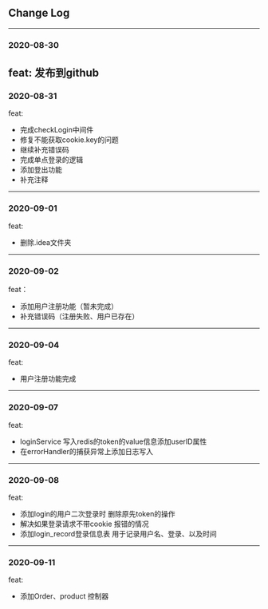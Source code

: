 ## Change Log
---
### 2020-08-30

feat: 发布到github
---
### 2020-08-31
feat: 
- 完成checkLogin中间件
- 修复不能获取cookie.key的问题
- 继续补充错误码
- 完成单点登录的逻辑
- 添加登出功能
- 补充注释
---

### 2020-09-01
feat:
- 删除.idea文件夹
---
### 2020-09-02

feat：
- 添加用户注册功能（暂未完成）
- 补充错误码（注册失败、用户已存在）
---
### 2020-09-04

feat:
- 用户注册功能完成
---
### 2020-09-07

feat:
- loginService 写入redis的token的value信息添加userID属性
- 在errorHandler的捕获异常上添加日志写入
---

### 2020-09-08

feat: 
- 添加login的用户二次登录时 删除原先token的操作
- 解决如果登录请求不带cookie 报错的情况
- 添加login_record登录信息表 用于记录用户名、登录、以及时间
---
### 2020-09-11

feat:
- 添加Order、product 控制器
